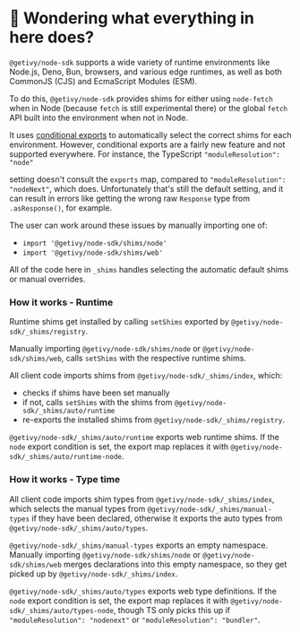 # 👋 Wondering what everything in here does?

`@getivy/node-sdk` supports a wide variety of runtime environments like Node.js, Deno, Bun, browsers, and various
edge runtimes, as well as both CommonJS (CJS) and EcmaScript Modules (ESM).

To do this, `@getivy/node-sdk` provides shims for either using `node-fetch` when in Node (because `fetch` is still experimental there) or the global `fetch` API built into the environment when not in Node.

It uses [conditional exports](https://nodejs.org/api/packages.html#conditional-exports) to
automatically select the correct shims for each environment. However, conditional exports are a fairly new
feature and not supported everywhere. For instance, the TypeScript `"moduleResolution": "node"`

setting doesn't consult the `exports` map, compared to `"moduleResolution": "nodeNext"`, which does.
Unfortunately that's still the default setting, and it can result in errors like
getting the wrong raw `Response` type from `.asResponse()`, for example.

The user can work around these issues by manually importing one of:

- `import '@getivy/node-sdk/shims/node'`
- `import '@getivy/node-sdk/shims/web'`

All of the code here in `_shims` handles selecting the automatic default shims or manual overrides.

### How it works - Runtime

Runtime shims get installed by calling `setShims` exported by `@getivy/node-sdk/_shims/registry`.

Manually importing `@getivy/node-sdk/shims/node` or `@getivy/node-sdk/shims/web`, calls `setShims` with the respective runtime shims.

All client code imports shims from `@getivy/node-sdk/_shims/index`, which:

- checks if shims have been set manually
- if not, calls `setShims` with the shims from `@getivy/node-sdk/_shims/auto/runtime`
- re-exports the installed shims from `@getivy/node-sdk/_shims/registry`.

`@getivy/node-sdk/_shims/auto/runtime` exports web runtime shims.
If the `node` export condition is set, the export map replaces it with `@getivy/node-sdk/_shims/auto/runtime-node`.

### How it works - Type time

All client code imports shim types from `@getivy/node-sdk/_shims/index`, which selects the manual types from `@getivy/node-sdk/_shims/manual-types` if they have been declared, otherwise it exports the auto types from `@getivy/node-sdk/_shims/auto/types`.

`@getivy/node-sdk/_shims/manual-types` exports an empty namespace.
Manually importing `@getivy/node-sdk/shims/node` or `@getivy/node-sdk/shims/web` merges declarations into this empty namespace, so they get picked up by `@getivy/node-sdk/_shims/index`.

`@getivy/node-sdk/_shims/auto/types` exports web type definitions.
If the `node` export condition is set, the export map replaces it with `@getivy/node-sdk/_shims/auto/types-node`, though TS only picks this up if `"moduleResolution": "nodenext"` or `"moduleResolution": "bundler"`.
